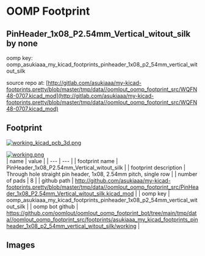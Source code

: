 # OOMP Footprint  
## PinHeader_1x08_P2.54mm_Vertical_witout_silk  by none  
  
oomp key: oomp_asukiaaa_my_kicad_footprints_pinheader_1x08_p2_54mm_vertical_witout_silk  
  
source repo at: [http://gitlab.com/asukiaaa/my-kicad-footprints.pretty/blob/master/tmp/data//oomlout_oomp_footprint_src/WQFN48-0707.kicad_mod](http://gitlab.com/asukiaaa/my-kicad-footprints.pretty/blob/master/tmp/data//oomlout_oomp_footprint_src/WQFN48-0707.kicad_mod)  
## Footprint  
  
[![working_kicad_pcb_3d.png](working_kicad_pcb_3d_600.png)](working_kicad_pcb_3d.png)  
  
[![working.png](working_600.png)](working.png)  
| name | value | 
| --- | --- | 
| footprint name | PinHeader_1x08_P2.54mm_Vertical_witout_silk | 
| footprint description | Through hole straight pin header, 1x08, 2.54mm pitch, single row | 
| number of pads | 8 | 
| github path | http://github.com/asukiaaa/my-kicad-footprints.pretty/blob/master/tmp/data//oomlout_oomp_footprint_src/PinHeader_1x08_P2.54mm_Vertical_witout_silk.kicad_mod | 
| oomp key | oomp_asukiaaa_my_kicad_footprints_pinheader_1x08_p2_54mm_vertical_witout_silk | 
| oomp bot github | https://github.com/oomlout/oomlout_oomp_footprint_bot/tree/main/tmp/data//oomlout_oomp_footprint_src/footprints/asukiaaa_my_kicad_footprints_pinheader_1x08_p2_54mm_vertical_witout_silk/working | 
## Images  
